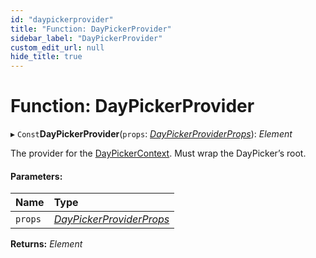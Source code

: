 ```yaml
---
id: "daypickerprovider"
title: "Function: DayPickerProvider"
sidebar_label: "DayPickerProvider"
custom_edit_url: null
hide_title: true
---
```


# Function: DayPickerProvider

▸ `Const`**DayPickerProvider**(`props`: [*DayPickerProviderProps*](../types/daypickerproviderprops.md)): *Element*

The provider for the [DayPickerContext](../variables/daypickercontext.md). Must wrap the DayPicker’s root.

#### Parameters:

Name | Type |
:------ | :------ |
`props` | [*DayPickerProviderProps*](../types/daypickerproviderprops.md) |

**Returns:** *Element*
